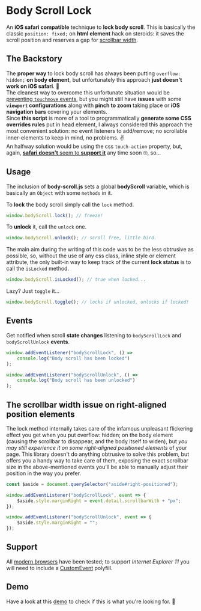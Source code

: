 # Body Scroll Lock

An **iOS safari compatible** technique to **lock body scroll**.
This is basically the classic `position: fixed;` on **html element** hack on steroids: it saves the scroll position and reserves a gap for [scrollbar width](#the-scrollbar-width-issue).

## The Backstory

The **proper way** to lock body scroll has always been putting `overflow: hidden;` **on body element**, but unfortunately this approach **just doesn't work on iOS safari**. 🙅<br>
The cleanest way to overcome this unfortunate situation would be [preventing `touchmove` events](https://github.com/willmcpo/body-scroll-lock), but you might still have **issues** with some **`viewport` configurations** along with **pinch to zoom** taking place or **iOS navigation bars** covering your elements.<br>
Since **this script** is more of a tool to programmatically **generate some CSS overrides rules** put in head element, I always considered this approach the most convenient solution: no event listeners to add/remove; no scrollable inner-elements to keep in mind, no problems. ✌<br>
An halfway solution would be using the css `touch-action` property, but, again, [**safari doesn't** seem to **support it**](https://bugs.webkit.org/show_bug.cgi?id=133112) any time soon 🙄, so...

## Usage

The inclusion of **body-scroll.js** sets a global **bodyScroll** variable, which is basically an `Object` with some `methods` in it.

To **lock** the body scroll simply call the `lock` method.

```javascript
window.bodyScroll.lock(); // freeze!
```

To **unlock** it, call the `unlock` one.

```javascript
window.bodyScroll.unlock(); // scroll free, little bird.
```

The main aim during the writing of this code was to be the less obtrusive as possible, so, without the use of any css class, inline style or element attribute, the only built-in way to keep track of the current **lock status** is to call the `isLocked` method.

```javascript
window.bodyScroll.isLocked(); // true when locked...
```

Lazy? Just `toggle` it...

```javascript
window.bodyScroll.toggle(); // locks if unlocked, unlocks if locked!
```

## Events

Get notified when scroll **state changes** listening to `bodyScrollLock` and `bodyScrollUnlock` **events**.

```javascript
window.addEventListener("bodyScrollLock", () =>
    console.log("Body scroll has been locked")
);

window.addEventListener("bodyScrollUnlock", () =>
    console.log("Body scroll has been unlocked")
);
```

## The scrollbar width issue on right-aligned position elements

The lock method internally takes care of the infamous unpleasant flickering effect you get when you put overflow: hidden; on the body element (causing the scrollbar to disappear, and the body itself to widen), but _you may still experience it on some right-aligned positioned elements_ of your page.
This library doesn't do anything obtrusive to solve this problem, but offers you a handy way to take care of them, exposing the exact scrollbar size in the above-mentioned events you'll be able to manually adjust their position in the way you prefer.

```javascript
const $aside = document.querySelector("aside#right-positioned");

window.addEventListener("bodyScrollLock", event => {
    $aside.style.marginRight = event.detail.scrollbarWith + "px";
});

window.addEventListener("bodyScrollUnlock", event => {
    $aside.style.marginRight = "";
});
```

## Support

All [modern browsers](https://teamtreehouse.com/community/what-is-a-modern-browser) have been tested; to support _Internet Explorer 11_ you will need to include a [CustomEvent](https://developer.mozilla.org/en-US/docs/Web/API/CustomEvent/CustomEvent#Polyfill) polyfill.

## Demo

Have a look at this [demo](https://memob0x.github.io/body-scroll-lock/demo/) to check if this is what you're looking for. 🤞
